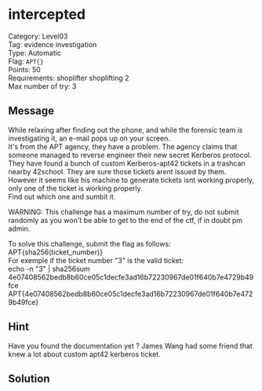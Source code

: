# intercepted

Category: Level03  
Tag: evidence investigation  
Type: Automatic  
Flag: `APT{}`  
Points: 50  
Requirements: shoplifter shoplifting 2  
Max number of try: 3

## Message
While relaxing after finding out the phone, and while the forensic team is investigating it, an e-mail pops up on your screen.  
It's from the APT agency, they have a problem. The agency claims that someone managed to reverse engineer their new secret Kerberos protocol.  
They have found a bunch of custom Kerberos-apt42 tickets in a trashcan nearby 42school. They are sure those tickets arent issued by them.  
However it seems like his machine to generate tickets isnt working properly, only one of the ticket is working properly.  
Find out which one and sumbit it.  

WARNING: This challenge has a maximum number of try, do not submit randomly as you won't be able to get to the end of the ctf, if in doubt pm admin.  

To solve this challenge, submit the flag as follows: APT{sha256(ticket_number)}  
For exemple if the ticket number "3" is the valid ticket:  
echo -n "3" | sha256sum  
4e07408562bedb8b60ce05c1decfe3ad16b72230967de01f640b7e4729b49fce  
APT{4e07408562bedb8b60ce05c1decfe3ad16b72230967de01f640b7e4729b49fce}  

## Hint
Have you found the documentation yet ? James Wang had some friend that knew a lot about custom apt42 kerberos ticket.  

## Solution
